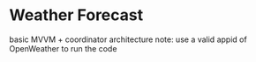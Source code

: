 # Weather Forecast
basic MVVM + coordinator architecture
note: use a valid appid of OpenWeather to run the code
